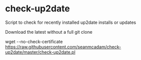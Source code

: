 # check-up2date
Script to check for recently installed up2date installs or updates

Download the latest without a full git clone

wget --no-check-certificate https://raw.githubusercontent.com/seanmcadam/check-up2date/master/check-up2date.pl

